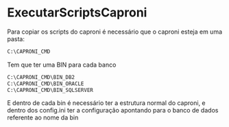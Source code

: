 # ExecutarScriptsCaproni

Para copiar os scripts do caproni é necessário que o caproni esteja em uma pasta: 
```bash
C:\CAPRONI_CMD
```
Tem que ter uma BIN para cada banco 
```bash
C:\CAPRONI_CMD\BIN_DB2
C:\CAPRONI_CMD\BIN_ORACLE
C:\CAPRONI_CMD\BIN_SQLSERVER
```

E dentro de cada bin é necessário ter a estrutura normal do caproni, e dentro dos config.ini ter a configuração apontando para o banco de dados referente ao nome da bin
